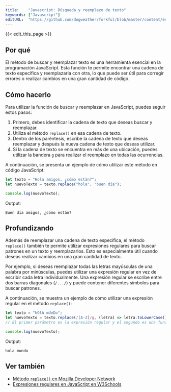 ```yaml
---
title:    "Javascript: Búsqueda y reemplazo de texto"
keywords: ["Javascript"]
editURL:  "https://github.com/dogweather/forkful/blob/master/content/es/javascript/searching-and-replacing-text.md"
---
```


{{< edit_this_page >}}

## Por qué

El método de buscar y reemplazar texto es una herramienta esencial en la programación JavaScript. Esta función te permite encontrar una cadena de texto específica y reemplazarla con otra, lo que puede ser útil para corregir errores o realizar cambios en una gran cantidad de código.

## Cómo hacerlo

Para utilizar la función de buscar y reemplazar en JavaScript, puedes seguir estos pasos:

1. Primero, debes identificar la cadena de texto que deseas buscar y reemplazar.
2. Utiliza el método `replace()` en esa cadena de texto.
3. Dentro de los paréntesis, escribe la cadena de texto que deseas reemplazar y después la nueva cadena de texto que deseas utilizar.
4. Si la cadena de texto se encuentra en más de una ubicación, puedes utilizar la bandera `g` para realizar el reemplazo en todas las ocurrencias.

A continuación, se presenta un ejemplo de cómo utilizar este método en código JavaScript:

```Javascript
let texto = "Hola amigos, ¿cómo están?";
let nuevoTexto = texto.replace("hola", "buen día");

console.log(nuevoTexto);
```

Output:
```
Buen día amigos, ¿cómo están?
```

## Profundizando

Además de reemplazar una cadena de texto específica, el método `replace()` también te permite utilizar expresiones regulares para buscar patrones en un texto y reemplazarlos. Esto es especialmente útil cuando deseas realizar cambios en una gran cantidad de texto.

Por ejemplo, si deseas reemplazar todas las letras mayúsculas de una palabra por minúsculas, puedes utilizar una expresión regular en vez de escribir cada letra individualmente. Una expresión regular se escribe entre dos barras diagonales (`/.../`) y puede contener diferentes símbolos para buscar patrones.

A continuación, se muestra un ejemplo de cómo utilizar una expresión regular en el método `replace()`:

```Javascript
let texto = "hOlA mUnDo";
let nuevoTexto = texto.replace(/[A-Z]/g, (letra) => letra.toLowerCase());
// El primer parámetro es la expresión regular y el segundo es una función que convierte la letra a minúscula.

console.log(nuevoTexto);
```

Output:
```
hola mundo
```

## Ver también

- [Método `replace()` en Mozilla Developer Network](https://developer.mozilla.org/es/docs/Web/JavaScript/Reference/Global_Objects/String/replace)
- [Expresiones regulares en JavaScript en W3Schools](https://www.w3schools.com/js/js_regexp.asp)